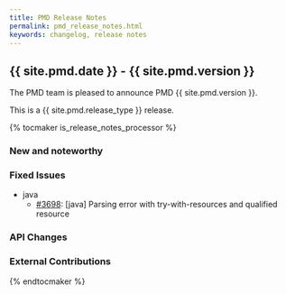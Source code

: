 ```yaml
---
title: PMD Release Notes
permalink: pmd_release_notes.html
keywords: changelog, release notes
---
```


## {{ site.pmd.date }} - {{ site.pmd.version }}

The PMD team is pleased to announce PMD {{ site.pmd.version }}.

This is a {{ site.pmd.release_type }} release.

{% tocmaker is_release_notes_processor %}

### New and noteworthy

### Fixed Issues

*   java
    *   [#3698](https://github.com/pmd/pmd/issues/3697): \[java] Parsing error with try-with-resources and qualified resource

### API Changes

### External Contributions

{% endtocmaker %}

